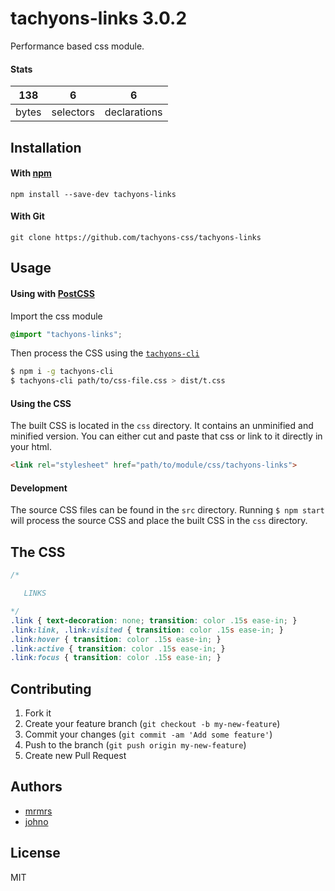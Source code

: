 # tachyons-links 3.0.2

Performance based css module.

#### Stats

138 | 6 | 6
---|---|---
bytes | selectors | declarations

## Installation

#### With [npm](https://npmjs.com)

```
npm install --save-dev tachyons-links
```

#### With Git

```
git clone https://github.com/tachyons-css/tachyons-links
```

## Usage

#### Using with [PostCSS](https://github.com/postcss/postcss)

Import the css module

```css
@import "tachyons-links";
```

Then process the CSS using the [`tachyons-cli`](https://github.com/tachyons-css/tachyons-cli)

```sh
$ npm i -g tachyons-cli
$ tachyons-cli path/to/css-file.css > dist/t.css
```

#### Using the CSS

The built CSS is located in the `css` directory. It contains an unminified and minified version.
You can either cut and paste that css or link to it directly in your html.

```html
<link rel="stylesheet" href="path/to/module/css/tachyons-links">
```

#### Development

The source CSS files can be found in the `src` directory.
Running `$ npm start` will process the source CSS and place the built CSS in the `css` directory.

## The CSS

```css
/*

   LINKS

*/
.link { text-decoration: none; transition: color .15s ease-in; }
.link:link, .link:visited { transition: color .15s ease-in; }
.link:hover { transition: color .15s ease-in; }
.link:active { transition: color .15s ease-in; }
.link:focus { transition: color .15s ease-in; }
```

## Contributing

1. Fork it
2. Create your feature branch (`git checkout -b my-new-feature`)
3. Commit your changes (`git commit -am 'Add some feature'`)
4. Push to the branch (`git push origin my-new-feature`)
5. Create new Pull Request

## Authors

* [mrmrs](http://mrmrs.io)
* [johno](http://johnotander.com)

## License

MIT

